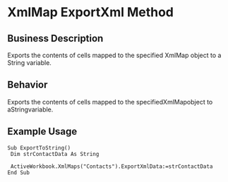 # XmlMap ExportXml Method

## Business Description
Exports the contents of cells mapped to the specified XmlMap object to a String variable.

## Behavior
Exports the contents of cells mapped   to the specifiedXmlMapobject to aStringvariable.

## Example Usage
```vba
Sub ExportToString() 
 Dim strContactData As String 
 
 ActiveWorkbook.XmlMaps("Contacts").ExportXmlData:=strContactData 
End Sub
```